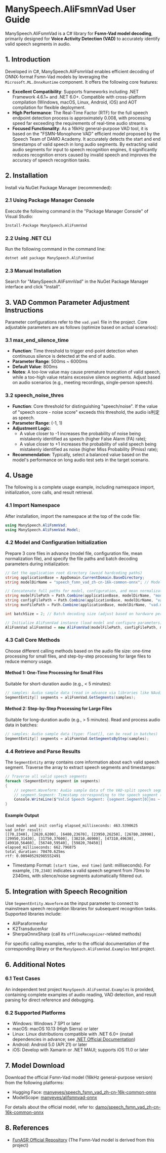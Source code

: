 # ManySpeech.AliFsmnVad User Guide

ManySpeech.AliFsmnVad is a C# library for **Fsmn-Vad model decoding**, primarily designed for **Voice Activity Detection (VAD)** to accurately identify valid speech segments in audio.


## 1. Introduction
Developed in C#, ManySpeech.AliFsmnVad enables efficient decoding of ONNX-format Fsmn-Vad models by leveraging the `Microsoft.ML.OnnxRuntime` component. It offers the following core features:
- **Excellent Compatibility**: Supports frameworks including .NET Framework 4.6.1+ and .NET 6.0+. Compatible with cross-platform compilation (Windows, macOS, Linux, Android, iOS) and AOT compilation for flexible deployment.
- **High Performance**: The Real-Time Factor (RTF) for the full speech endpoint detection process is approximately 0.008, with processing speed far exceeding the requirements of real-time audio streams.
- **Focused Functionality**: As a 16kHz general-purpose VAD tool, it is based on the "FSMN-Monophone VAD" efficient model proposed by the Speech Team of DAMO Academy. It accurately detects the start and end timestamps of valid speech in long audio segments. By extracting valid audio segments for input to speech recognition engines, it significantly reduces recognition errors caused by invalid speech and improves the accuracy of speech recognition tasks.


## 2. Installation
Install via NuGet Package Manager (recommended):

### 2.1 Using Package Manager Console
Execute the following command in the "Package Manager Console" of Visual Studio:
```bash
Install-Package ManySpeech.AliFsmnVad
```

### 2.2 Using .NET CLI
Run the following command in the command line:
```bash
dotnet add package ManySpeech.AliFsmnVad
```

### 2.3 Manual Installation
Search for "ManySpeech.AliFsmnVad" in the NuGet Package Manager interface and click "Install".


## 3. VAD Common Parameter Adjustment Instructions
Parameter configurations refer to the `vad.yaml` file in the project. Core adjustable parameters are as follows (optimize based on actual scenarios):

### 3.1 max_end_silence_time
- **Function**: Time threshold to trigger end-point detection when continuous silence is detected at the end of audio.
- **Parameter Range**: 500ms ~ 6000ms
- **Default Value**: 800ms
- **Notes**: A too-low value may cause premature truncation of valid speech, while a too-high value retains excessive silence segments. Adjust based on audio scenarios (e.g., meeting recordings, single-person speech).

### 3.2 speech_noise_thres
- **Function**: Core threshold for distinguishing "speech/noise". If the value of "speech score - noise score" exceeds this threshold, the audio is判定 as speech.
- **Parameter Range**: (-1, 1)
- **Adjustment Logic**:
  - A value closer to -1 increases the probability of noise being mistakenly identified as speech (higher False Alarm (FA) rate);
  - A value closer to +1 increases the probability of valid speech being mistakenly identified as noise (higher Miss Probability (Pmiss) rate);
- **Recommendation**: Typically, select a balanced value based on the model's performance on long audio test sets in the target scenario.


## 4. Usage
The following is a complete usage example, including namespace import, initialization, core calls, and result retrieval.

### 4.1 Import Namespace
After installation, import the namespace at the top of the code file:
```csharp
using ManySpeech.AliFsmnVad;
using ManySpeech.AliFsmnVad.Model;
```

### 4.2 Model and Configuration Initialization
Prepare 3 core files in advance (model file, configuration file, mean normalization file), and specify the file paths and batch decoding parameters during initialization:
```csharp
// Get the application root directory (avoid hardcoding paths)
string applicationBase = AppDomain.CurrentDomain.BaseDirectory;
string modelDirName = "speech_fsmn_vad_zh-cn-16k-common-onnx"; // Model folder name

// Concatenate full paths for model, configuration, and mean normalization files
string modelFilePath = Path.Combine(applicationBase, modelDirName, "model.onnx");
string configFilePath = Path.Combine(applicationBase, modelDirName, "vad.yaml");
string mvnFilePath = Path.Combine(applicationBase, modelDirName, "vad.mvn");

int batchSize = 2; // Batch decoding size (adjust based on hardware performance, recommended: 1~4)

// Initialize AliFsmnVad instance (load model and configure parameters)
AliFsmnVad aliFsmnVad = new AliFsmnVad(modelFilePath, configFilePath, mvnFilePath, batchSize);
```

### 4.3 Call Core Methods
Choose different calling methods based on the audio file size: one-time processing for small files, and step-by-step processing for large files to reduce memory usage.

#### Method 1: One-Time Processing for Small Files
Suitable for short-duration audio (e.g., < 5 minutes):
```csharp
// samples: Audio sample data (read in advance via libraries like NAudio, format: float[])
SegmentEntity[] segments = aliFsmnVad.GetSegments(samples);
```

#### Method 2: Step-by-Step Processing for Large Files
Suitable for long-duration audio (e.g., > 5 minutes). Read and process audio data in batches:
```csharp
// samples: Audio sample data (type: float[], can be read in batches)
SegmentEntity[] segments = aliFsmnVad.GetSegmentsByStep(samples);
```

### 4.4 Retrieve and Parse Results
The `SegmentEntity` array contains core information about each valid speech segment. Traverse the array to extract speech segments and timestamps:
```csharp
// Traverse all valid speech segments
foreach (SegmentEntity segment in segments)
{
    // segment.Waveform: Audio sample data of the VAD-split speech segment (float[])
    // segment.Segment: Timestamp corresponding to the speech segment (millisecond-level, format: [start time, end time])
    Console.WriteLine($"Valid Speech Segment: {segment.Segment[0]}ms ~ {segment.Segment[1]}ms");
}
```

#### Example Output
```text
load model and init config elapsed_milliseconds: 463.5390625
vad infer result:
[[70,2340], [2620,6200], [6480,23670], [23950,26250], [26780,28990], [29950,31430], [31750,37600], [38210,46900], [47310,49630], [49910,56460], [56740,59540], [59820,70450]]
elapsed_milliseconds: 662.796875
total_duration: 70470.625ms
rtf: 0.009405292985552491
```
- Timestamp Format: `[start time, end time]` (unit: milliseconds). For example, `[70,2340]` indicates a valid speech segment from 70ms to 2340ms, with silence/noise segments automatically filtered out.


## 5. Integration with Speech Recognition
Use `SegmentEntity.Waveform` as the input parameter to connect to mainstream speech recognition libraries for subsequent recognition tasks. Supported libraries include:
- AliParaformerAsr
- K2TransducerAsr
- SherpaOnnxSharp (call its `offlineRecognizer`-related methods)

For specific calling examples, refer to the official documentation of the corresponding library or the `ManySpeech.AliFsmnVad.Examples` test project.


## 6. Additional Notes
### 6.1 Test Cases
An independent test project `ManySpeech.AliFsmnVad.Examples` is provided, containing complete examples of audio reading, VAD detection, and result parsing for direct reference and debugging.

### 6.2 Supported Platforms
- Windows: Windows 7 SP1 or later
- macOS: macOS 10.13 (High Sierra) or later
- Linux: Linux distributions compatible with .NET 6.0+ (install dependencies in advance; see [.NET Official Documentation](https://learn.microsoft.com/en-us/dotnet/core/install/linux))
- Android: Android 5.0 (API 21) or later
- iOS: Develop with Xamarin or .NET MAUI; supports iOS 11.0 or later

## 7. Model Download
Download the official Fsmn-Vad model (16kHz general-purpose version) from the following platforms:
- Hugging Face: [manyeyes/speech_fsmn_vad_zh-cn-16k-common-onnx](https://huggingface.co/manyeyes/speech_fsmn_vad_zh-cn-16k-common-onnx)
- ModelScope: [manyeyes/alifsmnvad-onnx](https://www.modelscope.cn/models/manyeyes/alifsmnvad-onnx)

For details about the official model, refer to: [damo/speech_fsmn_vad_zh-cn-16k-common-onnx](https://www.modelscope.cn/models/damo/speech_fsmn_vad_zh-cn-16k-common-onnx)


## 8. References
- [FunASR Official Repository](https://github.com/modelscope/FunASR) (The Fsmn-Vad model is derived from this project)